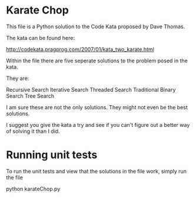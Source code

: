 # Karate Chop

This file is a Python solution to the Code Kata proposed by Dave Thomas.

The kata can be found here:

http://codekata.pragprog.com/2007/01/kata_two_karate.html

Within the file there are five seperate solutions to the problem posed
in the kata.

They are:

Recursive Search
Iterative Search
Threaded Search
Traditional Binary Search
Tree Search

I am sure these are not the only solutions. 
They might not even be the best solutions.

I suggest you give the kata a try and see if you can't figure out a 
better way of solving it than I did.


# Running unit tests

To run the unit tests and view that the solutions in the file work,
simply run the file

python karateChop.py



